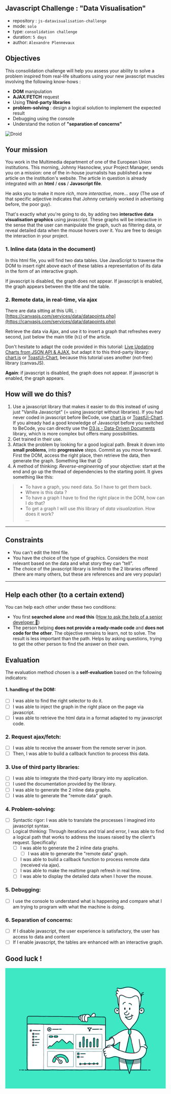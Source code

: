##  Javascript Challenge : "Data Visualisation"

- repository : `js-datavisualisation-challenge`  
- mode: `solo`  
- type: `consolidation challenge`  
- duration: `5 days`  
- author: `Alexandre Plennevaux`  

## Objectives
This consolidation challenge will help you assess your ability to solve a problem inspired from real-life situations using your new javascript muscles involving the following know-hows :

- **DOM** manipulation
- **AJAX**/**FETCH** request
- Using **Third-party libraries**
- **problem-solving** : design a logical solution to implement the expected result
- Debugging using the console
- Understand the notion of **"separation of concerns"**

![Droid](js-1.gif)

## Your mission

You work in the Multimedia department of one of the European Union institutions. This morning, Johnny Hasnoclew, your Project Manager, sends you on a mission: one of the in-house journalists has published a new article on the institution's website. The article in question is already integrated with an **html** / **css** / **Javascript file**.

He asks you to make it more *rich*, more *interactive*, more... *sexy* (The use of that specific adjective indicates that Johnny certainly worked in advertising before, the poor guy).

That's exactly what you're going to do, by adding two **interactive data visualisation graphics** using javascript.  These graphs will be interactive in the sense that the user can manipulate the graph, such as filtering data, or reveal detailed data when the mouse hovers over it. You are free to design the interaction in your project.

### 1. Inline data (data in the document)
In this html file, you will find two data tables. Use JavaScript to traverse the DOM to insert right above each of these tables a representation of its data in the form of an interactive graph.

If javascript is disabled, the graph does not appear. If javascript is enabled, the graph appears between the title and the table.

### 2. Remote data, in real-time, via ajax
There are data sitting at this URL :  [https://canvasjs.com/services/data/datapoints.php](https://canvasjs.com/services/data/datapoints.php)

Retrieve the data via Ajax, and use it to insert a graph that refreshes every second, just below the main title (`h1`) of the article.

Don't hesitate to adapt the code provided in this tutorial: [Live Updating Charts from JSON API & AJAX](https://canvasjs.com/docs/charts/how-to/live-updating-javascript-charts-json-api-ajax/), but adapt it to this third-party library: [chart.js](https://www.chartjs.org/) or [ToastUi-Chart](https://ui.toast.com/tui-chart/), because this tutorial uses another (not-free) library (canvasJS).

**Again**: if javascript is disabled, the graph does not appear. If javascript is enabled, the graph appears.


## How will we do this?

1. Use a javascript library that makes it easier to do this instead of using just "Vanilla Javascript" (= using javascript without libraries).
If you had never coded in javascript before BeCode, use [chart.js](https://www.chartjs.org/) or [ToastUi-Chart](https://ui.toast.com/tui-chart/).
If you already had a good knowledge of Javascript before you switched to BeCode, you can directly use the [D3.js - Data-Driven Documents](https://d3js.org/) library, which is more complex but offers many possibilities.
2. Get trained in their use.
3. Attack the problem by looking for a good logical path. Break it down into **small problems**, into **progressive** steps. Commit as you move forward. First the DOM, access the right place, then retrieve the data, then generate the graph. Something like that 😉
4. A method of thinking: *Reverse-engineering* of your objective: start at the end and go up the thread of dependencies to the starting point. It gives something like this:

> - To have a graph, you need data. So I have to get them back.  
> - Where is this data ?   
> - To have a graph I have to find the right place in the DOM, how can I do that?  
> - To get a graph I will use *this* library of *data visualization*. How does it work?  
> ...  

---
## Constraints
- You can't edit the html file.
- You have the choice of the type of graphics. Considers the most relevant based on the data and what story they can "tell".
- The choice of the javascript library is limited to the 2 libraries offered (there are many others, but these are references and are very popular)
---

## Help each other (to a certain extend)

You can help each other under these two conditions:

- You first **searched alone** and **read this** ([How to ask the help of a senior developer 🥇](https://stackoverflow.com/help/how-to-ask))
- The person helping **does not provide a ready-made code** and **does not code for the other**. The objective remains to learn, not to solve. The result is less important than the path. Helps by asking questions, trying to get the other person to find the answer on their own.

## Evaluation
The evaluation method chosen is a **self-evaluation** based on the following indicators:

#### 1. handling of the DOM:

- [ ] I was able to find the right selector to do it.
- [ ] I was able to inject the graph in the right place on the page via javascript.
- [ ] I was able to retrieve the html data in a format adapted to my javascript code.

### 2. Request ajax/fetch:
- [ ] I was able to receive the answer from the remote server in json.
- [ ] Then, I was able to build a callback function to process this data.

### 3. Use of **third party libraries**:
- [ ] I was able to integrate the third-party library into my application.
- [ ] I used the documentation provided by the library.
- [ ] I was able to generate the 2 inline data graphs.
- [ ] I was able to generate the "remote data" graph.

### 4. Problem-solving:

- [ ] Syntactic rigor: I was able to translate the processes I imagined into javascript syntax.
- [ ] Logical thinking: Through iterations and trial and error, I was able to find a logical path that works to address the issues raised by the client's request. Specifically:
  - [ ] I was able to generate the 2 inline data graphs.
	- [ ]  I was able to generate the "remote data" graph.
  - [ ]  I was able to build a callback function to process remote data (received via ajax).
	- [ ]  I was able to make the realtime graph refresh in real time.
	- [ ]  I was able to display the detailed data when I hover the mouse.

### 5. Debugging:

  - [ ]  I use the console to understand what is happening and compare what I am trying to program with what the machine is doing.

### 6. Separation of concerns:

 - [ ]  If I disable javascript, the user experience is satisfactory, the user has access to data and content
 - [ ]  If I enable javascript, the tables are enhanced with an interactive graph.

 ## Good luck !

![](js-2.gif)
